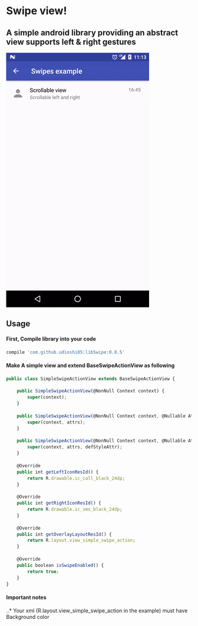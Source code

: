 # Swipe view!
## A simple android library providing an abstract view supports left & right gestures

![](https://github.com/UdiOshi85/libSwipes/blob/master/raw/swipe_example_1.gif)

## Usage
#### First, Compile library into your code
```javascript
compile 'com.github.udioshi85:libSwipe:0.8.5'
```
#### Make A simple view and extend BaseSwipeActionView as following
```javascript
public class SimpleSwipeActionView extends BaseSwipeActionView {

    public SimpleSwipeActionView(@NonNull Context context) {
        super(context);
    }

    public SimpleSwipeActionView(@NonNull Context context, @Nullable AttributeSet attrs) {
        super(context, attrs);
    }

    public SimpleSwipeActionView(@NonNull Context context, @Nullable AttributeSet attrs, @AttrRes int defStyleAttr) {
        super(context, attrs, defStyleAttr);
    }

    @Override
    public int getLeftIconResId() {
        return R.drawable.ic_call_black_24dp;
    }

    @Override
    public int getRightIconResId() {
        return R.drawable.ic_sms_black_24dp;
    }

    @Override
    public int getOverlayLayoutResId() {
        return R.layout.view_simple_swipe_action;
    }

    @Override
    public boolean isSwipeEnabled() {
        return true;
    }
}
```
#### Important notes
..* Your xml (R.layout.view_simple_swipe_action in the example) must have Background color

